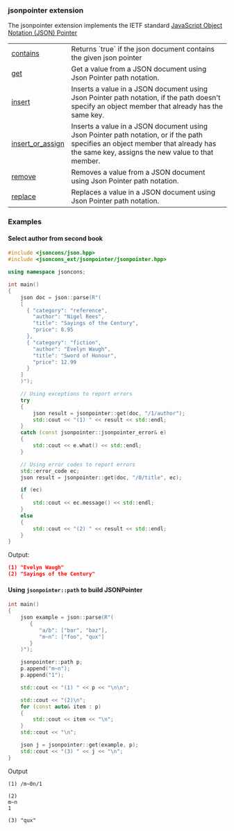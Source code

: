 ### jsonpointer extension

The jsonpointer extension implements the IETF standard [JavaScript Object Notation (JSON) Pointer](https://tools.ietf.org/html/rfc6901)

<table border="0">
  <tr>
    <td><a href="contains.md">contains</a></td>
    <td>Returns `true` if the json document contains the given json pointer</td> 
  </tr>
  <tr>
    <td><a href="get.md">get</a></td>
    <td>Get a value from a JSON document using Json Pointer path notation.</td> 
  </tr>
  <tr>
    <td><a href="insert.md">insert</a></td>
    <td>Inserts a value in a JSON document using Json Pointer path notation, if the path doesn't specify an object member that already has the same key.</td> 
  </tr>
  <tr>
    <td><a href="insert_or_assign.md">insert_or_assign</a></td>
    <td>Inserts a value in a JSON document using Json Pointer path notation, or if the path specifies an object member that already has the same key, assigns the new value to that member.</td> 
  </tr>
  <tr>
    <td><a href="remove.md">remove</a></td>
    <td>Removes a value from a JSON document using Json Pointer path notation.</td> 
  </tr>
  <tr>
    <td><a href="replace.md">replace</a></td>
    <td>Replaces a value in a JSON document using Json Pointer path notation.</td> 
  </tr>
</table>

### Examples

#### Select author from second book

```c++
#include <jsoncons/json.hpp>
#include <jsoncons_ext/jsonpointer/jsonpointer.hpp>

using namespace jsoncons;

int main()
{
    json doc = json::parse(R"(
    [
      { "category": "reference",
        "author": "Nigel Rees",
        "title": "Sayings of the Century",
        "price": 8.95
      },
      { "category": "fiction",
        "author": "Evelyn Waugh",
        "title": "Sword of Honour",
        "price": 12.99
      }
    ]
    )");

    // Using exceptions to report errors
    try
    {
        json result = jsonpointer::get(doc, "/1/author");
        std::cout << "(1) " << result << std::endl;
    }
    catch (const jsonpointer::jsonpointer_error& e)
    {
        std::cout << e.what() << std::endl;
    }

    // Using error codes to report errors
    std::error_code ec;
    json result = jsonpointer::get(doc, "/0/title", ec);

    if (ec)
    {
        std::cout << ec.message() << std::endl;
    }
    else
    {
        std::cout << "(2) " << result << std::endl;
    }
}
```
Output:
```json
(1) "Evelyn Waugh"
(2) "Sayings of the Century"
```

#### Using `jsonpointer::path` to build JSONPointer 

```c++
int main()
{
    json example = json::parse(R"(
       {
          "a/b": ["bar", "baz"],
          "m~n": ["foo", "qux"]
       }
    )");

    jsonpointer::path p;
    p.append("m~n");
    p.append("1");

    std::cout << "(1) " << p << "\n\n";

    std::cout << "(2)\n";
    for (const auto& item : p)
    {
        std::cout << item << "\n";
    }
    std::cout << "\n";

    json j = jsonpointer::get(example, p);
    std::cout << "(3) " << j << "\n";
}
```
Output
```
(1) /m~0n/1

(2)
m~n
1

(3) "qux"
```
